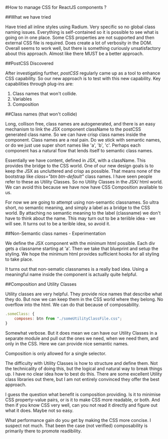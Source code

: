 #How to manage CSS for ReactJS components ?

##What we have tried

Have tried all inline styles using Radium. Very specific so no global class naming issues. Everything is self-contained so it is possible to see what is going on in one place. Some CSS properties are not supported and then external CSS file is required. Does create a lot of verbosity in the DOM. Overall seems to work well, but there is something curiously unsatisfactory about this approach. Almost like there MUST be a better approach.

##PostCSS Discovered

After investigating further, *postCSS* regularly came up as a tool to enhance CSS capability. So our new approach is to test with this new capability. Key capabilities through plug-ins are:

1. Class names that won't collide.
2. Variables
3. Composition

##Class names (that won't collide)

Long, collison free, class names are autogenerated, and there is an easy mechanism to link the JSX component className to the postCSS generated class name. So we can have crisp class names inside the component. Class names are a real pain. Do we stick with semantic names, or do we just use super short names like 'a', 'b', 'c'. Perhaps each component has a natural flow that lends itself to semantic class names.

Essentially we have content, defined in JSX, with a className. This provides the bridge to the CSS world. One of our new design goals is to keep the JSX as uncluttered and crisp as possible. That means none of the bootstrap like *class="btn btn-default"* class names. I have seen people refer to these as Utility Classes. So no Utility Classes in the JSX/ html world. We can avoid this because we have now have CSS Composition available to us.

For now we are going to attempt using non-semantic classnames. So ultra short, no semantic meaning, and simply a label as a bridge to the CSS world. By attaching no semantic meaning to the label (classname) we don't have to think about the name. This may turn out to be a teriible idea -  we will see. It turns out to be a terible idea, so avoid it.

##Non-Semantic class names - Experimentation

We define the JSX component with the minimum html possible. Each div gets a classname starting at 'a'. Then we take that blueprint and setup the styling. We hope the minimum html provides sufficient hooks for all styling to take place.

It turns out that non-sematic classnames is a really bad idea. Using a meaningful name inside the component is actually quite helpful.

##Composition and Utility Classes

Utility classes are very helpful. They provide nice names that describe what they do. But now we can keep them in the CSS world where they belong. No overflow into the html. We can do that because of composability.

```javascript
.someClass: {
    composes: btn from "./someUtilityClassFile.css";
}
```
Somewhat verbose. But it does mean we can have our Utility Classes in a separate module and pull out the ones we need, when we need them, and only in the CSS. Here we can provide nice semantic names.

Composition is only allowed for a single selector.

The difficulty with Utility Classes is how to structure and define them. Not the technicality of doing this, but the logical and natural way to break things up. I have no clear idea how to best do this. There are some excellent Utility class libraries out there, but I am not entirely convinced they offer the best approach.

I guess the question what benefit is composition providing. Is it to minimise CSS property-value pairs, or is it to make CSS more readable, or both. And then if you know CSS very well, can you not read it directly and figure out what it does. Maybe not so easy.

What performance gain do you get by making the CSS more concise. I suspect not much. That been the case (not verified) composability is primarily there to promote readibility.
